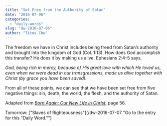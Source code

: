 ```yaml
---
title: "Set Free from the Authority of Satan"
date: "2016-07-06"
categories: 
  - "daily-words"
slug: "dw-2016-07-06"
author: "Titus Chu"
---
```


The freedom we have in Christ includes being freed from Satan’s authority and brought into the kingdom of God (Col. 1:13). How does God accomplish this transfer? He does it by making us alive. Ephesians 2:4–5 says,

_God, being rich in mercy, because of His great love with which He loved us, even when we were dead in our transgressions, made us alive together with Christ (by grace you have been saved)._

From all of these points, we can see that we have been set free from five negative things: sin, death, the world, the flesh, and the authority of Satan.

Adapted from _[Born Again: Our New Life in Christ,](/book-born-again/ "Go to the listing for this book.")_ page 56.

Tomorrow: ["Slaves of Righteousness"](/dw-2016-07-07 "Go to the entry for this "Daily Word."")
